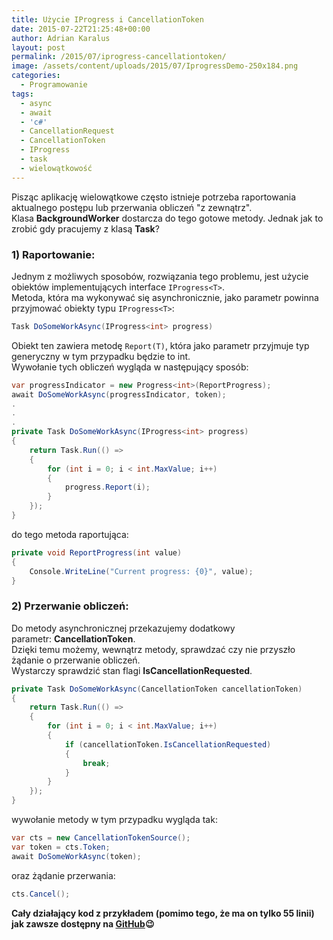 ```yaml
---
title: Użycie IProgress i CancellationToken
date: 2015-07-22T21:25:48+00:00
author: Adrian Karalus
layout: post
permalink: /2015/07/iprogress-cancellationtoken/
image: /assets/content/uploads/2015/07/IprogressDemo-250x184.png
categories:
  - Programowanie
tags:
  - async
  - await
  - 'c#'
  - CancellationRequest
  - CancellationToken
  - IProgress
  - task
  - wielowątkowość
---
```


  Pisząc aplikację wielowątkowe często istnieje potrzeba raportowania aktualnego postępu lub przerwania obliczeń "z zewnątrz".  
  Klasa **BackgroundWorker** dostarcza do tego gotowe metody. Jednak jak to zrobić gdy pracujemy z klasą **Task**?


### 1) Raportowanie:

 

Jednym z możliwych sposobów, rozwiązania tego problemu, jest użycie obiektów implementujących interface `IProgress<T>`.  
Metoda, która ma wykonywać się asynchronicznie, jako parametr powinna przyjmować obiekty typu `IProgress<T>`:

```csharp
Task DoSomeWorkAsync(IProgress<int> progress)
```

Obiekt ten zawiera metodę `Report(T)`, która jako parametr przyjmuje typ generyczny w tym przypadku będzie to int.  
Wywołanie tych obliczeń wygląda w następujący sposób:

```csharp
var progressIndicator = new Progress<int>(ReportProgress);
await DoSomeWorkAsync(progressIndicator, token);
.
.
.
private Task DoSomeWorkAsync(IProgress<int> progress)
{
    return Task.Run(() =>
    {
        for (int i = 0; i < int.MaxValue; i++)
        {
            progress.Report(i);
        }
    });
}
```

do tego metoda raportująca:

```csharp
private void ReportProgress(int value)
{
    Console.WriteLine("Current progress: {0}", value);
}
```

### 2) Przerwanie obliczeń:

 

Do metody asynchronicznej przekazujemy dodatkowy parametr: **CancellationToken**.  
Dzięki temu możemy, wewnątrz metody, sprawdzać czy nie przyszło żądanie o przerwanie obliczeń.  
Wystarczy sprawdzić stan flagi **IsCancellationRequested**.

```csharp
private Task DoSomeWorkAsync(CancellationToken cancellationToken)
{
    return Task.Run(() =>
    {
        for (int i = 0; i < int.MaxValue; i++)
        {
            if (cancellationToken.IsCancellationRequested)
            {
                break;
            }
        }
    });
}
```

wywołanie metody w tym przypadku wygląda tak:

```csharp
var cts = new CancellationTokenSource();
var token = cts.Token;
await DoSomeWorkAsync(token);
```

oraz żądanie przerwania:

```csharp
cts.Cancel();
```

**Cały działający kod z przykładem (pomimo tego, że ma on tylko 55 linii) jak zawsze dostępny na [GitHub](https://github.com/AdrianRamzes/IPorgressConsoleDemo)😉**